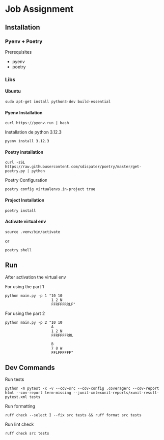 # Job Assignment

## Installation

### Pyenv + Poetry

Prerequisites
- pyenv
- poetry

### Libs
#### Ubuntu
```shell
sudo apt-get install python3-dev build-essential
```

#### Pyenv Installation  

```shell
curl https://pyenv.run | bash
```

Installation de python 3.12.3
```shell
pyenv install 3.12.3
```

#### Poetry installation

```shell
curl -sSL https://raw.githubusercontent.com/sdispater/poetry/master/get-poetry.py | python
```

Poetry Configuration
```shell
poetry config virtualenvs.in-project true
```

#### Project Installation
```shell
poetry install
```

#### Activate virtual env
```shell
source .venv/bin/activate
```

or 

```shell
poetry shell
```

## Run
After activation the virtual env

For using the part 1
```shell
python main.py -p 1 "10 10
                     1 2 N
                     FFRFFFRRLF"
```

For using the part 2
```shell
python main.py -p 2 "10 10
                     A
                     1 2 N
                     FFRFFFFRRL
                    
                     B
                     7 8 W
                     FFLFFFFFF"
```

## Dev Commands
Run tests
```shell
python -m pytest -x -v --cov=src --cov-config .coveragerc --cov-report html --cov-report term-missing --junit-xml=xunit-reports/xunit-result-pytest.xml tests
```

Run formatting
```shell
ruff check --select I --fix src tests && ruff format src tests
```

Run lint check
```shell
ruff check src tests
```
